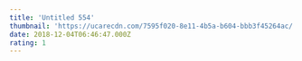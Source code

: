 ```yaml
---
title: 'Untitled 554'
thumbnail: 'https://ucarecdn.com/7595f020-8e11-4b5a-b604-bbb3f45264ac/'
date: 2018-12-04T06:46:47.000Z
rating: 1
---
```

